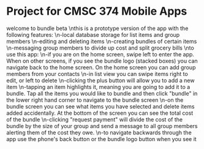 # Project for CMSC 374 Mobile Apps
welcome to bundle beta
\nthis is a prototype version of the app with the following features:
  \n-local database storage for list items and group members
  \n-editing and deleting items
  \n-creating bundles of certain items
  \n-messaging group members to divide up cost and split grocery bills
\nto use this app:
  \n-if you are on the home screen, swipe left to enter the app. When on other screens, if you see the bundle logo (stacked boxes) you can navigate back to the home screen. On the home screen you can add group members from your contacts
  \n-in list view you can swipe items right to edit, or left to delete
  \n-clicking the plus button will allow you to add a new item
  \n-tapping an item highlights it, meaning you are going to add it to a bundle. Tap all the items you would like to bundle and then click "bundle" in the lower right hand corner to navigate to the bundle screen
  \n-on the bundle screen you can see what items you have selected and delete items added accidentally. At the bottom of the screen you can see the total cost of the bundle
  \n-clicking "request payment" will divide the cost of the bundle by the size of your group and send a message to all group members alerting them of the cost they owe.
  \n-to navigate backwards through the app use the phone's back button or the bundle logo button when you see it
  
